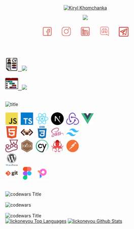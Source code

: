 <p align="center"><a href="https://github.com/lickoneyou">
        <img src="https://readme-typing-svg.demolab.com?font=Tillana&size=30&duration=1&color=CF3229&center=true&repeat=false&width=435&lines=Kiryl+Khomchanka" alt="Kiryl Khomchanka" /></a>
</p>
<p align="center">
    <a href="https://github.com/lickoneyou">
        <img src="https://readme-typing-svg.demolab.com?font=Tillana&pause=1000&color=CF3229&center=true&width=435&lines=Front-end+web+developer;Nice+to+meet+you" /></a>
</p>

<!-- Social icons section -->
<p align="center">
    <a href="https://www.facebook.com/richard.durex.5"><img width="32px" alt="FB" title="FB" src="./img/icons8-facebook-50.png" /></a>
    &#8287;&#8287;&#8287;&#8287;&#8287;
    <a href="https://www.instagram.com/dick_durex/"><img width="32px" alt="Instagram" title="Instagram" src="./img/icons8-instagram-50.png" /></a>
    &#8287;&#8287;&#8287;&#8287;&#8287;
    <a href="https://www.linkedin.com/in/%D0%BA%D0%B8%D1%80%D0%B8%D0%BB%D0%BB-%D1%85%D0%BE%D0%BC%D1%87%D0%B5%D0%BD%D0%BA%D0%BE-451696291/" alt="IN" title="IN"><img width="32px" src="./img/icons8-linkedin-50.png" /></a>
    &#8287;&#8287;&#8287;&#8287;&#8287;
    <a href="https://discord.gg/lickoneyou#1156"><img width="35px" alt="Discord" title="Discord" src="./img/icons8-discord-80.png"></a>
    &#8287;&#8287;&#8287;&#8287;&#8287;
    <a href="https://t.me/GoodFellaOnWeek"><img width="30px" alt="Telegram" title="Telegram" src="./img/icons8-telegram-50.png" /></a>
</p>
&#8287;&#8287;&#8287;&#8287;&#8287;
<br /> <br /> <br />

<div>
    <a align='center' href="https://lickoneyou.github.io/CV/cv/build/#" target="_blank" >
        <img src="./img/cv.png" alt="Typing SVG" width="40" height="40" />&#8287;&#8287;&#8287;<img src="https://readme-typing-svg.demolab.com?font=Tillana&size=30&duration=1&color=CF3229&center=false&repeat=false&width=435&lines=+-+CV" height='29' />
    </a>
    <br /><br />
    <a href="https://lickoneyou.github.io/CV/cv/build/#Projects" target="_blank">
        <img src="./img/projects.png" alt="Typing SVG" height="40" />&#8287;&#8287;&#8287;<img src="https://readme-typing-svg.demolab.com?font=Tillana&size=30&duration=1&color=CF3229&center=false&repeat=false&width=435&lines=+-+PROJECTS" height='29' />
    </a>
</div>
<br /> <br />

<div>
    <img src="https://readme-typing-svg.demolab.com?font=Tillana&size=30&duration=1&color=CF3229&repeat=false&width=450&lines=Languages+%2F+Frameworks+%2F+Tools" alt="title" />
    <br /> <br />
</div>
<div>
    <img src="./img/tools/js.svg" title="JavaScript" alt="JavaScript" width="40" height="40" />&nbsp;
    <img src="./img/tools/ts.svg" title="ts" **alt="ts" width="40" height="40" />&nbsp;
    <img src="./img/tools/react.svg" title="React" **alt="React" width="40" height="40" />&nbsp;
    <img src="./img/tools/nextjs.svg" title="Next" **alt="Next" width="40" height="40" />&nbsp;
    <img src="./img/tools/redux.svg" title="redux" **alt="redux" width="40" height="40" />&nbsp;
    <img src="./img/tools/vuejs.svg" title="vue" **alt="vue" width="40" height="40" />&nbsp;
    <br>
    <img src="./img/tools/html.svg" title="HTML5" alt="HTML" width="40" height="40" />&nbsp;
    <img src="./img/tools/pug.png" title="pug" alt="pug" width="40" height="40" />&nbsp;
    <img src="./img/tools/css.svg" title="CSS3" alt="CSS" width="40" height="40" />&nbsp;
    <img src="./img/tools/sass.svg" title="SASS" alt="SASS" width="40" height="40" />&nbsp;
    <img src="./img/tools/tailwindcss.svg" title="tailwind" alt="tailwind" width="40" height="40" />&nbsp;
    <br>
    <img src="./img/tools/jest.svg" title="jest" alt="jets" width="40" height="40" />&nbsp;
    <img src="./img/tools/mocha.svg" title="mocha" alt="mocha" width="40" height="40" />&nbsp;
    <img src="./img/tools/cypress.svg" title="cy" alt="cy" width="40" height="40" />&nbsp;
    <img src="./img/tools/reacttestignlibrary.png" title="react testign library" alt="react testign library" width="40" height="40" />&nbsp;
    <img src="./img/tools/postman.svg" title="postman" alt="postman" width="40" height="40" />&nbsp;
    <br>
    <img src="./img/tools/wordpress.svg" title="wordpress" **alt="wordpress" width="40" height="40" />&nbsp;
    <br>
    <img src="./img/tools/git.svg" title="Git" **alt="Git" width="40" height="40" />&nbsp;
    <img src="./img/tools/figma.svg" title="Figma" alt="Figma" width="40" height="40" />&nbsp;
    <img src="./img/tools/pixso.png" title="pixso" alt="pixso" width="40" height="40" />&nbsp;

</div>
<br /> <br />
<div>
    <img src="https://readme-typing-svg.demolab.com?font=Tillana&size=30&duration=1&color=CF3229&repeat=false&width=450&lines=CodeWars+score" alt="codewars Title" />
</div>
<br />
<img src="https://www.codewars.com/users/lickoneyou/badges/large" alt="codewars" />
<br /><br />

<img src="https://readme-typing-svg.demolab.com?font=Tillana&size=30&duration=1&color=CF3229&repeat=false&width=450&lines=GitHub+Profile+Stats" alt="codewars Title" />
</div>
<div>
    <a href="https://github.com/anuraghazra/github-readme-stats"><img alt="lickoneyou Top Languages" src="https://github-readme-stats.vercel.app/api/top-langs/?username=lickoneyou&langs_count=8&layout=compact&theme=react&hide_border=true&bg_color=1F222E&title_color=CF3229&icon_color=F8D866&hide=Jupyter%20Notebook,Roff" height="192px" /></a>
    <a href="https://github.com/anuraghazra/github-readme-stats"><img alt="lickoneyou Github Stats" src="https://github-readme-stats.vercel.app/api/?username=lickoneyou&show_icons=true&include_all_commits=true&count_private=true&theme=react&hide_border=true&bg_color=1F222E&title_color=CF3229&icon_color=CF3229" height="192px" /></a>
    <br />
</div>

